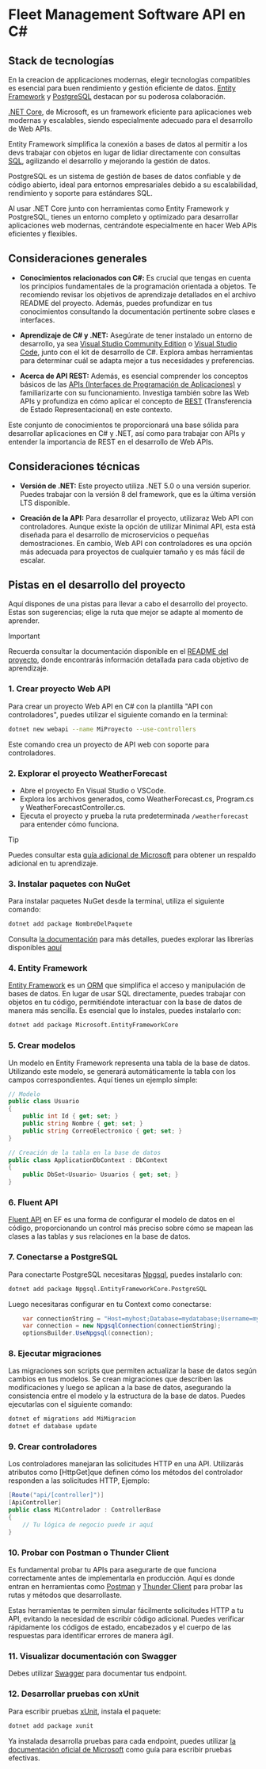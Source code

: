# Fleet Management Software API en C\#

## Stack de tecnologías

En la creacion de applicaciones modernas, elegir tecnologías
compatibles es esencial para buen rendimiento
y gestión eficiente de datos. [Entity Framework](https://learn.microsoft.com/es-es/ef/)
y [PostgreSQL](https://www.postgresql.org/docs/) destacan por su
poderosa colaboración.

[.NET Core](https://dotnet.microsoft.com/es-es/learn/dotnet/what-is-dotnet),
de Microsoft, es un framework eficiente
para aplicaciones web modernas y escalables,
siendo especialmente adecuado para el desarrollo de Web APIs.

Entity Framework simplifica la conexión a bases de datos al permitir a los devs
trabajar con objetos en lugar de lidiar
directamente con consultas [SQL](https://aws.amazon.com/es/what-is/sql/),
agilizando el desarrollo y mejorando la gestión de datos.

PostgreSQL es un sistema de gestión de bases de datos confiable y de código
abierto, ideal para entornos empresariales debido a su escalabilidad, rendimiento
y soporte para estándares SQL.

Al usar .NET Core junto con herramientas como Entity
Framework y PostgreSQL, tienes un entorno completo y optimizado
para desarrollar aplicaciones web modernas, centrándote especialmente en hacer
Web APIs eficientes y flexibles.

## Consideraciones generales

- **Conocimientos relacionados con C#:** Es
crucial que tengas en cuenta los principios fundamentales de la programación
orientada a objetos. Te recomiendo revisar los objetivos de aprendizaje detallados
en el archivo README del proyecto. Además, puedes profundizar en tus
conocimientos consultando la documentación pertinente sobre clases e interfaces.

- **Aprendizaje de C# y .NET:** Asegúrate de tener
instalado un entorno de desarrollo, ya sea
[Visual Studio Community Edition](https://visualstudio.microsoft.com/es/vs/community/)
o [Visual Studio Code](https://code.visualstudio.com/),
junto con el kit de desarrollo de C#.
Explora ambas herramientas para determinar cuál se adapta mejor a tus
necesidades y preferencias.

- **Acerca de API REST:** Además, es esencial comprender los
conceptos básicos de las
[APIs (Interfaces de Programación de Aplicaciones)](https://es.wikipedia.org/wiki/API)
y familiarizarte con su funcionamiento. Investiga
también sobre las Web APIs y profundiza en cómo aplicar el concepto de
[REST](https://aws.amazon.com/es/what-is/api/)
(Transferencia de Estado Representacional) en este contexto.

Este conjunto de conocimientos te proporcionará una base sólida para desarrollar
aplicaciones en C# y .NET, así como para trabajar con APIs y entender la
importancia de REST en el desarrollo de Web APIs.

## Consideraciones técnicas

- **Versión de .NET:** Este proyecto utiliza .NET 5.0 o una versión superior.
Puedes trabajar con la versión 8 del framework, que es la última versión LTS
disponible.

- **Creación de la API:** Para desarrollar el proyecto, utilizaraz Web API con
controladores. Aunque existe la opción de utilizar Minimal API, esta está
diseñada para el desarrollo de microservicios o pequeñas demostraciones. En
cambio, Web API con controladores es una opción más adecuada para proyectos de
cualquier tamaño y es más fácil de escalar.

## Pistas en el desarrollo del proyecto

Aquí dispones de una pistas para llevar a cabo el desarrollo del proyecto. Estas
son sugerencias; elige la ruta que mejor se adapte al momento de aprender.

> [!IMPORTANT]
> Recuerda consultar la documentación disponible en el [README del proyecto](
../README.md), donde encontrarás información detallada para cada objetivo de
aprendizaje.

### 1. Crear proyecto Web API

Para crear un proyecto Web API en C# con la plantilla "API con controladores",
puedes utilizar el siguiente comando en la terminal:

```bash
dotnet new webapi --name MiProyecto --use-controllers
```

Este comando crea un proyecto de API web con soporte para controladores.

### 2. Explorar el proyecto WeatherForecast

- Abre el proyecto En Visual Studio o VSCode.
- Explora los archivos generados, como WeatherForecast.cs,
Program.cs y WeatherForecastController.cs.
- Ejecuta el proyecto y prueba la ruta predeterminada `/weatherforecast`
para entender cómo funciona.

> [!TIP]
> Puedes consultar esta
> [guía adicional de Microsoft](https://learn.microsoft.com/en-us/aspnet/core/tutorials/first-web-api?view=aspnetcore-8.0&tabs=visual-studio)
> para obtener un respaldo adicional en tu aprendizaje.

### 3. Instalar paquetes con NuGet

Para instalar paquetes NuGet desde la terminal, utiliza el siguiente comando:

```bash
dotnet add package NombreDelPaquete
```

Consulta [la documentación](https://docs.microsoft.com/es-es/nuget/consume-packages/install-use-packages-dotnet-cli)
para más detalles, puedes explorar las librerías disponibles [aquí](https://www.nuget.org/)

### 4. Entity Framework

[Entity Framework](https://learn.microsoft.com/es-es/ef/) es un
[ORM](https://es.wikipedia.org/wiki/Mapeo_relacional_de_objetos) que
simplifica el acceso y manipulación de bases de datos. En lugar de usar SQL
directamente, puedes trabajar con objetos en tu código,
permitiéndote interactuar con la base de datos de manera más sencilla.
Es esencial que lo instales, puedes instalarlo con:

```bash
dotnet add package Microsoft.EntityFrameworkCore
```

### 5. Crear modelos

Un modelo en Entity Framework representa una tabla de la base de datos.
Utilizando este modelo, se generará automáticamente la tabla con los campos
correspondientes. Aquí tienes un ejemplo simple:

```csharp
// Modelo
public class Usuario
{
    public int Id { get; set; }
    public string Nombre { get; set; }
    public string CorreoElectronico { get; set; }
}

// Creación de la tabla en la base de datos
public class ApplicationDbContext : DbContext
{
    public DbSet<Usuario> Usuarios { get; set; }
}

```

### 6. Fluent API

[Fluent API](https://learn.microsoft.com/es-es/ef/core/modeling/) en
EF es una forma de configurar el modelo de datos en el código,
proporcionando un control más preciso sobre cómo se mapean las clases
a las tablas y sus relaciones en la base de datos.

### 7. Conectarse a PostgreSQL

Para conectarte PostgreSQL necesitaras [Npgsql](https://www.npgsql.org/doc/index.html),
puedes instalarlo con:

```bash
dotnet add package Npgsql.EntityFrameworkCore.PostgreSQL
```

Luego necesitaras configurar en tu Context como conectarse:

```csharp
    var connectionString = "Host=myhost;Database=mydatabase;Username=myuser;Password=mypassword";
    var connection = new NpgsqlConnection(connectionString);
    optionsBuilder.UseNpgsql(connection);
```

### 8. Ejecutar migraciones

Las migraciones son scripts que permiten actualizar la base de datos
según cambios en tus modelos. Se crean migraciones que describen las
modificaciones y luego se aplican a la base de datos, asegurando la
consistencia entre el modelo y la estructura de la base de datos.
Puedes ejecutarlas con el siguiente comando:

```bash
dotnet ef migrations add MiMigracion
dotnet ef database update
```

### 9. Crear controladores

Los controladores manejaran las solicitudes HTTP en una API.
Utilizarás atributos como [HttpGet]que definen cómo
los métodos del controlador responden a las solicitudes HTTP, Ejemplo:

```csharp
[Route("api/[controller]")]
[ApiController]
public class MiControlador : ControllerBase
{
    // Tu lógica de negocio puede ir aquí
}
```

### 10. Probar con Postman o Thunder Client

Es fundamental probar tu APIs para asegurarte de que funciona
correctamente antes de implementarla
en producción. Aquí es donde entran en herramientas como
[Postman](https://www.postman.com/) y
[Thunder Client](https://www.thunderclient.io/)
para probar las rutas y métodos que
desarrollaste.

Estas herramientas te permiten simular fácilmente
solicitudes HTTP a tu API, evitando la necesidad
de escribir código adicional.
Puedes verificar rápidamente los códigos de estado,
encabezados y el cuerpo de las respuestas
para identificar errores de manera ágil.

### 11. Visualizar documentación con Swagger

Debes utilizar [Swagger](https://docs.microsoft.com/es-es/aspnet/core/tutorials/web-api-help-pages-using-swagger)
para documentar tus endpoint.

### 12. Desarrollar pruebas con xUnit

Para escribir pruebas [xUnit](https://xunit.net/docs/getting-started/netcore/cmdline),
instala el paquete:

```bash
dotnet add package xunit
```

Ya instalada desarrolla pruebas para cada endpoint,
puedes utilizar [la documentación oficial de Microsoft](https://learn.microsoft.com/es-es/dotnet/core/testing/unit-testing-with-dotnet-test)
como guía para escribir pruebas efectivas.

